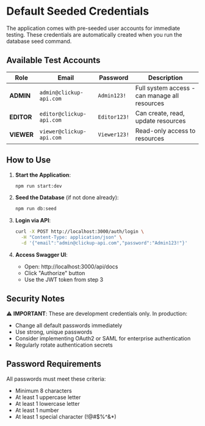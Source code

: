 # Default Seeded Credentials

The application comes with pre-seeded user accounts for immediate testing. These credentials are automatically created when you run the database seed command.

## Available Test Accounts

| Role | Email | Password | Description |
|------|--------|----------|-------------|
| **ADMIN** | `admin@clickup-api.com` | `Admin123!` | Full system access - can manage all resources |
| **EDITOR** | `editor@clickup-api.com` | `Editor123!` | Can create, read, update resources |
| **VIEWER** | `viewer@clickup-api.com` | `Viewer123!` | Read-only access to resources |

## How to Use

1. **Start the Application**:
   ```bash
   npm run start:dev
   ```

2. **Seed the Database** (if not done already):
   ```bash
   npm run db:seed
   ```

3. **Login via API**:
   ```bash
   curl -X POST http://localhost:3000/auth/login \
     -H "Content-Type: application/json" \
     -d '{"email":"admin@clickup-api.com","password":"Admin123!"}'
   ```

4. **Access Swagger UI**:
   - Open: http://localhost:3000/api/docs
   - Click "Authorize" button
   - Use the JWT token from step 3

## Security Notes

⚠️ **IMPORTANT**: These are development credentials only. In production:
- Change all default passwords immediately
- Use strong, unique passwords
- Consider implementing OAuth2 or SAML for enterprise authentication
- Regularly rotate authentication secrets

## Password Requirements

All passwords must meet these criteria:
- Minimum 8 characters
- At least 1 uppercase letter
- At least 1 lowercase letter  
- At least 1 number
- At least 1 special character (!@#$%^&*)